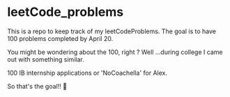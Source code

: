 # leetCode_problems

This is a repo to keep track of my leetCodeProblems.
The goal is to have 100 problems completed by April 20.

You might be wondering about the 100, right ? Well ...during college I came out with something similar.

100 IB internship applications or 'NoCoachella' for Alex.

So that's the goal!! 🎡
